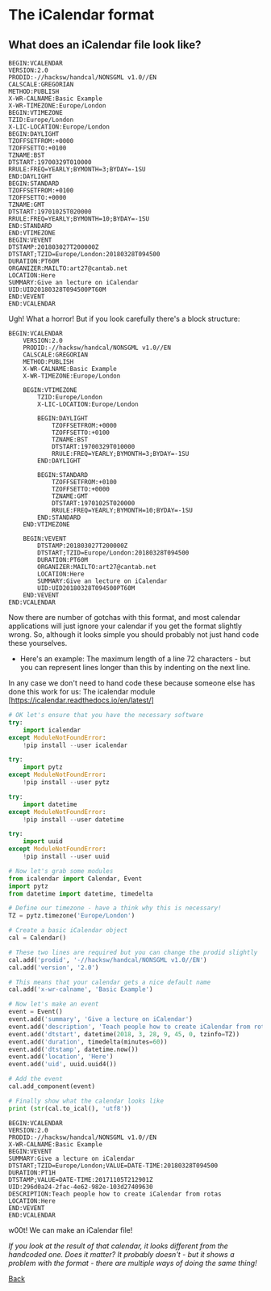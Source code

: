 # The iCalendar format
## What does an iCalendar file look like?

```ics
BEGIN:VCALENDAR
VERSION:2.0
PRODID:-//hacksw/handcal/NONSGML v1.0//EN
CALSCALE:GREGORIAN
METHOD:PUBLISH
X-WR-CALNAME:Basic Example
X-WR-TIMEZONE:Europe/London
BEGIN:VTIMEZONE
TZID:Europe/London
X-LIC-LOCATION:Europe/London
BEGIN:DAYLIGHT
TZOFFSETFROM:+0000
TZOFFSETTO:+0100
TZNAME:BST
DTSTART:19700329T010000
RRULE:FREQ=YEARLY;BYMONTH=3;BYDAY=-1SU
END:DAYLIGHT
BEGIN:STANDARD
TZOFFSETFROM:+0100
TZOFFSETTO:+0000
TZNAME:GMT
DTSTART:19701025T020000
RRULE:FREQ=YEARLY;BYMONTH=10;BYDAY=-1SU
END:STANDARD
END:VTIMEZONE
BEGIN:VEVENT
DTSTAMP:201803027T200000Z
DTSTART;TZID=Europe/London:20180328T094500
DURATION:PT60M
ORGANIZER:MAILTO:art27@cantab.net
LOCATION:Here
SUMMARY:Give an lecture on iCalendar
UID:UID20180328T094500PT60M
END:VEVENT
END:VCALENDAR
```

Ugh! What a horror! But if you look carefully there's a block structure:

```ics
BEGIN:VCALENDAR
    VERSION:2.0
    PRODID:-//hacksw/handcal/NONSGML v1.0//EN
    CALSCALE:GREGORIAN
    METHOD:PUBLISH
    X-WR-CALNAME:Basic Example
    X-WR-TIMEZONE:Europe/London

    BEGIN:VTIMEZONE
        TZID:Europe/London
        X-LIC-LOCATION:Europe/London

        BEGIN:DAYLIGHT
            TZOFFSETFROM:+0000
            TZOFFSETTO:+0100
            TZNAME:BST
            DTSTART:19700329T010000
            RRULE:FREQ=YEARLY;BYMONTH=3;BYDAY=-1SU
        END:DAYLIGHT

        BEGIN:STANDARD
            TZOFFSETFROM:+0100
            TZOFFSETTO:+0000
            TZNAME:GMT
            DTSTART:19701025T020000
            RRULE:FREQ=YEARLY;BYMONTH=10;BYDAY=-1SU
        END:STANDARD
    END:VTIMEZONE

    BEGIN:VEVENT
        DTSTAMP:201803027T200000Z
        DTSTART;TZID=Europe/London:20180328T094500
        DURATION:PT60M
        ORGANIZER:MAILTO:art27@cantab.net
        LOCATION:Here
        SUMMARY:Give an lecture on iCalendar
        UID:UID20180328T094500PT60M
    END:VEVENT
END:VCALENDAR
```

Now there are number of gotchas with this format, and most calendar applications will just ignore your calendar if you get the format slightly wrong. So, although it looks simple you should probably not just hand code these yourselves.

* Here's an example: The maximum length of a line 72 characters - but you can represent lines longer than this by indenting on the next line.

In any case we don't need to hand code these because someone else has done this work for us: The icalendar module [https://icalendar.readthedocs.io/en/latest/]

```python
# OK let's ensure that you have the necessary software
try:
    import icalendar
except ModuleNotFoundError:
    !pip install --user icalendar

try:
    import pytz
except ModuleNotFoundError:
    !pip install --user pytz

try:
    import datetime
except ModuleNotFoundError:
    !pip install --user datetime

try:
    import uuid
except ModuleNotFoundError:
    !pip install --user uuid

# Now let's grab some modules
from icalendar import Calendar, Event
import pytz
from datetime import datetime, timedelta

# Define our timezone - have a think why this is necessary!
TZ = pytz.timezone('Europe/London')

# Create a basic iCalendar object
cal = Calendar()

# These two lines are required but you can change the prodid slightly
cal.add('prodid', '-//hacksw/handcal/NONSGML v1.0//EN')
cal.add('version', '2.0')

# This means that your calendar gets a nice default name
cal.add('x-wr-calname', 'Basic Example')

# Now let's make an event
event = Event()
event.add('summary', 'Give a lecture on iCalendar')
event.add('description', 'Teach people how to create iCalendar from rotas')
event.add('dtstart', datetime(2018, 3, 28, 9, 45, 0, tzinfo=TZ))
event.add('duration', timedelta(minutes=60))
event.add('dtstamp', datetime.now())
event.add('location', 'Here')
event.add('uid', uuid.uuid4())

# Add the event
cal.add_component(event)

# Finally show what the calendar looks like
print (str(cal.to_ical(), 'utf8'))
```

    BEGIN:VCALENDAR
    VERSION:2.0
    PRODID:-//hacksw/handcal/NONSGML v1.0//EN
    X-WR-CALNAME:Basic Example
    BEGIN:VEVENT
    SUMMARY:Give a lecture on iCalendar
    DTSTART;TZID=Europe/London;VALUE=DATE-TIME:20180328T094500
    DURATION:PT1H
    DTSTAMP;VALUE=DATE-TIME:20171105T212901Z
    UID:296d0a24-2fac-4e62-982e-103d27409630
    DESCRIPTION:Teach people how to create iCalendar from rotas
    LOCATION:Here
    END:VEVENT
    END:VCALENDAR
    


w00t! We can make an iCalendar file! 

_If you look at the result of that calendar, it looks different from the handcoded one. Does it matter? It probably doesn't - but it shows a problem with the format - there are multiple ways of doing the same thing!_

[Back](README)
